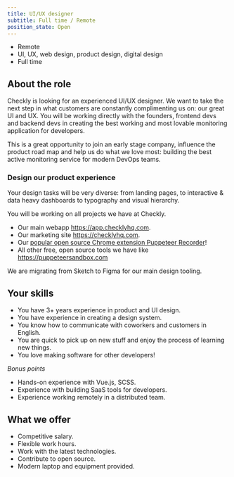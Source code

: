 ```yaml
---
title: UI/UX designer
subtitle: Full time / Remote
position_state: Open
---
```


- Remote
- UI, UX, web design, product design, digital design
- Full time

## About the role

Checkly is looking for an experienced UI/UX designer. We want to take the next step in what customers are constantly
complimenting us on: our great UI and UX. You will be working directly with the founders, frontend devs and backend devs in 
creating the best working and most lovable monitoring application for developers.

This is a great opportunity to join an early stage company, influence the product road map and help us do what we love most: 
building the best active monitoring service for modern DevOps teams.

### Design our product experience

Your design tasks will be very diverse: from landing pages, to interactive & data heavy dashboards to typography and visual 
hierarchy.  

You will be working on all projects we have at Checkly.

- Our main webapp https://app.checklyhq.com.
- Our marketing site https://checklyhq.com.
- Our [popular open source Chrome extension Puppeteer Recorder](https://github.com/checkly/puppeteer-recorder)!
- All other free, open source tools we have like https://puppeteersandbox.com

We are migrating from Sketch to Figma for our main design tooling.

## Your skills

- You have 3+ years experience in product and UI design.
- You have experience in creating a design system.
- You know how to communicate with coworkers and customers in English.
- You are quick to pick up on new stuff and enjoy the process of learning new things.
- You love making software for other developers!

*Bonus points*

- Hands-on experience with Vue.js, SCSS.  
- Experience with building SaaS tools for developers.
- Experience working remotely in a distributed team.

## What we offer

- Competitive salary.
- Flexible work hours.
- Work with the latest technologies.
- Contribute to open source.
- Modern laptop and equipment provided.

